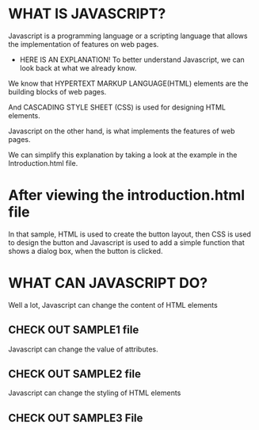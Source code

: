 # WHAT IS JAVASCRIPT?

Javascript is a programming language or a scripting language that allows the implementation of features on web pages.

* HERE IS AN EXPLANATION!
To better understand Javascript, we can look back at what we already know.

We know that HYPERTEXT MARKUP LANGUAGE(HTML) elements are the building blocks of web pages.

And CASCADING STYLE SHEET (CSS) is used for designing HTML elements.

Javascript on the other hand, is what implements the features of web pages.

We can simplify this explanation by taking a look at the example in the Introduction.html file.



# After viewing the introduction.html file 

In that sample, HTML is used to create the button layout, then CSS is used to design the button and Javascript is used to add a simple function that shows a dialog box, when the button is clicked.


# WHAT CAN JAVASCRIPT DO?

Well a lot, Javascript can change the content of HTML elements

CHECK OUT SAMPLE1 file
-----------------------------------------

Javascript can change the value of attributes.

CHECK OUT SAMPLE2 file
-----------------------------------------

Javascript can change the styling of HTML elements

CHECK OUT SAMPLE3 File
-----------------------------------------
